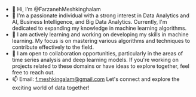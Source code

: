 - 👋 Hi, I’m @FarzanehMeshkinghalam
- 👀 I'm a passionate individual with a strong interest in Data Analytics and AI, Business Intelligence, and Big Data Analytics. Currently, I'm dedicated to 
  expanding my knowledge in machine learning algorithms.
- 🌱 I am actively learning and working on developing my skills in machine learning. My focus is on mastering various algorithms and techniques to contribute 
  effectively to the field.
- 💞️ I am open to collaboration opportunities, particularly in the areas of time series analysis and deep learning models. If you're working on projects related to 
  these domains or have ideas to explore together, feel free to reach out.
- 📫 Email: f.meshkingalam@gmail.com
Let's connect and explore the exciting world of data together!
<!---
FarzanehMeshkin/FarzanehMeshkin is a ✨ special ✨ repository because its `README.md` (this file) appears on your GitHub profile.
You can click the Preview link to take a look at your changes.
--->
